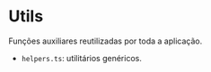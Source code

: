 # Utils

Funções auxiliares reutilizadas por toda a aplicação.

- `helpers.ts`: utilitários genéricos.
